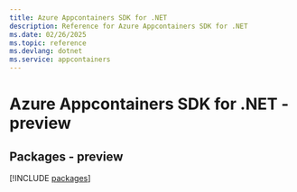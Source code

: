 ```yaml
---
title: Azure Appcontainers SDK for .NET
description: Reference for Azure Appcontainers SDK for .NET
ms.date: 02/26/2025
ms.topic: reference
ms.devlang: dotnet
ms.service: appcontainers
---
```

# Azure Appcontainers SDK for .NET - preview
## Packages - preview
[!INCLUDE [packages](appcontainers-index.md)]